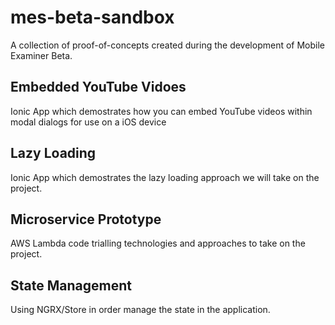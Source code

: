 # mes-beta-sandbox

A collection of proof-of-concepts created during the development of Mobile Examiner Beta.

## Embedded YouTube Vidoes

Ionic App which demostrates how you can embed YouTube videos within modal dialogs for use on a iOS device

## Lazy Loading

Ionic App which demostrates the lazy loading approach we will take on the project.

## Microservice Prototype

AWS Lambda code trialling technologies and approaches to take on the project.

## State Management

Using NGRX/Store in order manage the state in the application.
